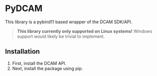 # PyDCAM

This library is a pybind11 based wrapper of the DCAM SDK/API.

> **This library currently only supported on Linux systems!**
> Windows support would likely be trivial to implement.

## Installation

1. First, install the DCAM API.
2. Next, install the package using pip.
